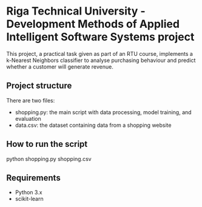 # Riga Technical University - Development Methods of Applied Intelligent Software Systems project
This project, a practical task given as part of an RTU course, implements a k-Nearest Neighbors classifier to analyse purchasing behaviour and predict whether a customer will generate revenue. 


## Project structure 
There are two files:  
- shopping.py: the main script with data processing, model training, and evaluation   
- data.csv: the dataset containing data from a shopping website  


## How to run the script
python shopping.py shopping.csv


## Requirements
- Python 3.x
- scikit-learn
